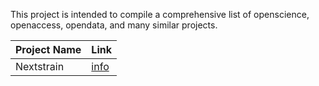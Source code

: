 This project is intended to compile a comprehensive list of openscience, openaccess, opendata, and many similar projects.

| Project Name | Link                                   |
|--------------|----------------------------------------|
| Nextstrain   | [info](./projects/nextstrain.json)     |
